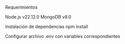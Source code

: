 Requerimientos

Node.js v22.12.0
MongoDB v8.0


Instalación de dependencias
npm install

Configurar archivo .env con variables correspondientes